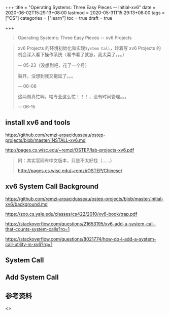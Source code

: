 +++
title = "Operating Systems: Three Easy Pieces -- Initial-xv6"
date = 2020-06-02T15:29:13+08:00
lastmod = 2020-05-31T15:29:13+08:00
tags = ["OS"]
categories = ["learn"]
toc = true
draft = true

+++

> Operating Systems: Three Easy Pieces -- xv6 Projects

<!--more-->

> xv6 Projects 的环境初始化和实现`System Call`，趁着写 xv6 Projects 的机会深入看下操作系统（看书看了就忘，我太菜了。。。）
>
> -\- 05-23（没想到吧，花了一个月）
>
> 裂开，没想到我又拖延了。。。
>
> -\- 06-08
>
> 这两周真忙啊，啥专业这么忙！！！，没有时间管理。。。
>
> -\- 06-15

## install xv6 and tools

https://github.com/remzi-arpacidusseau/ostep-projects/blob/master/INSTALL-xv6.md

http://pages.cs.wisc.edu/~remzi/OSTEP/lab-projects-xv6.pdf

> 附：其实官网有中文版本，只是不太好找（......）
>
> http://pages.cs.wisc.edu/~remzi/OSTEP/Chinese/

## xv6 System Call Background

https://github.com/remzi-arpacidusseau/ostep-projects/blob/master/initial-xv6/background.md

https://zoo.cs.yale.edu/classes/cs422/2010/xv6-book/trap.pdf

https://stackoverflow.com/questions/21653195/xv6-add-a-system-call-that-counts-system-calls?rq=1

https://stackoverflow.com/questions/8021774/how-do-i-add-a-system-call-utility-in-xv6?rq=1

## System Call



## Add System Call



## 参考资料

<<Operating-System Operating System Concepts>>